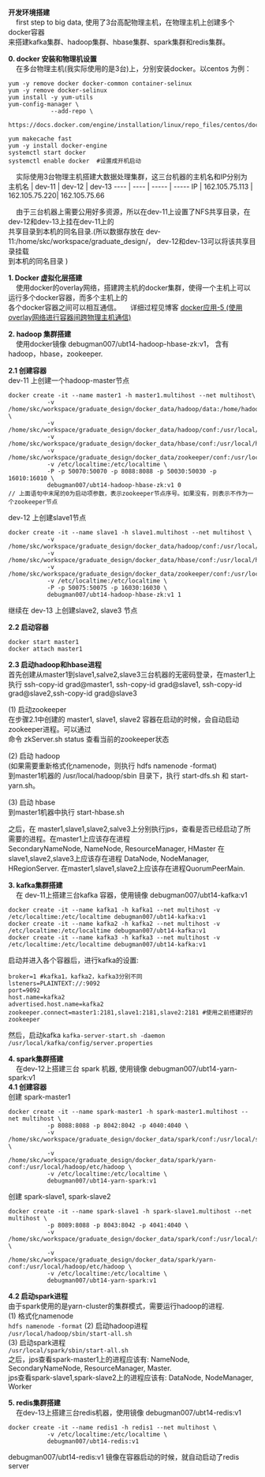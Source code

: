 **开发环境搭建**  
&nbsp;&nbsp;&nbsp;&nbsp;first step to big data, 使用了3台高配物理主机，在物理主机上创建多个docker容器  
来搭建kafka集群、hadoop集群、hbase集群、spark集群和redis集群。  


**0. docker 安装和物理机设置**  
&nbsp;&nbsp;&nbsp;&nbsp;在多台物理主机(我实际使用的是3台)上，分别安装docker。以centos 为例：
```
yum -y remove docker docker-common container-selinux
yum -y remove docker-selinux
yum install -y yum-utils
yum-config-manager \
            --add-repo \
                https://docs.docker.com/engine/installation/linux/repo_files/centos/docker.repo

yum makecache fast
yum -y install docker-engine
systemctl start docker  
systemctl enable docker  #设置成开机启动
```

&nbsp;&nbsp;&nbsp;&nbsp;实际使用3台物理主机搭建大数据处理集群，这三台机器的主机名和IP分别为  
 主机名 | dev-11 | dev-12 | dev-13
---- | ---- | ----- | -----
IP | 162.105.75.113 | 162.105.75.220| 162.105.75.66  

&nbsp;&nbsp;&nbsp;&nbsp;由于三台机器上需要公用好多资源，所以在dev-11上设置了NFS共享目录，在dev-12和dev-13上挂在dev-11上的  
共享目录到本机的同名目录.(所以数据存放在 dev-11:/home/skc/workspace/graduate_design/， dev-12和dev-13可以将该共享目录挂载  
到本机的同名目录 )

**1. Docker 虚拟化层搭建**  
&nbsp;&nbsp;&nbsp;&nbsp;使用docker的overlay网络，搭建跨主机的docker集群，使得一个主机上可以运行多个docker容器，而多个主机上的  
各个docker容器之间可以相互通信。
&nbsp;&nbsp;&nbsp;&nbsp;详细过程见博客 [docker应用-5 (使用overlay网络进行容器间跨物理主机通信)][1]

**2. hadoop 集群搭建**  
&nbsp;&nbsp;&nbsp;&nbsp;使用docker镜像 debugman007/ubt14-hadoop-hbase-zk:v1， 含有hadoop，hbase，zookeeper.

**2.1 创建容器**  
dev-11 上创建一个hadoop-master节点
```
docker create -it --name master1 -h master1.multihost --net multihost\
           -v /home/skc/workspace/graduate_design/docker_data/hadoop/data:/home/hadoop/data \
           -v /home/skc/workspace/graduate_design/docker_data/hadoop/conf:/usr/local/hadoop/etc/hadoop\
           -v /home/skc/workspace/graduate_design/docker_data/hbase/conf:/usr/local/hbase/conf\
           -v /home/skc/workspace/graduate_design/docker_data/zookeeper/conf:/usr/local/zookeeper/conf\
           -v /etc/localtime:/etc/localtime \
           -P -p 50070:50070 -p 8088:8088 -p 50030:50030 -p 16010:16010 \
           debugman007/ubt14-hadoop-hbase-zk:v1 0
// 上面语句中末尾的0为启动项参数，表示zookeeper节点序号。如果没有，则表示不作为一个zookeeper节点
```

dev-12 上创建slave1节点
```
docker create -it --name slave1 -h slave1.multihost --net multihost \
           -v /home/skc/workspace/graduate_design/docker_data/hadoop/conf:/usr/local/hadoop/etc/hadoop\
           -v /home/skc/workspace/graduate_design/docker_data/hbase/conf:/usr/local/hbase/conf\
           -v /home/skc/workspace/graduate_design/docker_data/zookeeper/conf:/usr/local/zookeeper/conf\
           -v /etc/localtime:/etc/localtime \
           -P -p 50075:50075 -p 16030:16030 \
           debugman007/ubt14-hadoop-hbase-zk:v1 1
```

继续在 dev-13 上创建slave2, slave3 节点

**2.2 启动容器**  
```
docker start master1
docker attach master1
```

**2.3 启动hadoop和hbase进程**  
首先创建从master1到slave1,salve2,slave3三台机器的无密码登录，在master1上执行 ssh-copy-id grad@master1, 
    ssh-copy-id grad@slave1, ssh-copy-id grad@slave2,ssh-copy-id grad@slave3

(1) 启动zookeeper  
在步骤2.1中创建的 master1, slave1, slave2 容器在启动的时候，会自动启动zookeeper进程。可以通过  
命令 zkServer.sh status 查看当前的zookeeper状态

(2) 启动 hadoop  
(如果需要重新格式化namenode，则执行 hdfs namenode -format)  
到master1机器的 /usr/local/hadoop/sbin 目录下，执行 start-dfs.sh 和 start-yarn.sh。

(3) 启动 hbase  
到master1机器中执行 start-hbase.sh  

之后，在 master1,slave1,slave2,salve3上分别执行jps，查看是否已经启动了所需要的进程。在master1上应该存在进程  
SecondaryNameNode, NameNode, ResourceManager, HMaster
在slave1,slave2,slave3上应该存在进程 DataNode, NodeManager, HRegionServer. 在master1,slave1,slave2上应该存在进程QuorumPeerMain.  

**3. kafka集群搭建**   
&nbsp;&nbsp;&nbsp;&nbsp;在 dev-11上搭建三台kafka 容器，使用镜像 debugman007/ubt14-kafka:v1  
```
docker create -it --name kafka1 -h kafka1 --net multihost -v /etc/localtime:/etc/localtime debugman007/ubt14-kafka:v1
docker create -it --name kafka2 -h kafka2 --net multihost -v /etc/localtime:/etc/localtime debugman007/ubt14-kafka:v1
docker create -it --name kafka3 -h kafka3 --net multihost -v /etc/localtime:/etc/localtime debugman007/ubt14-kafka:v1
```

启动并进入各个容器后，进行kafka的设置:  
```
broker=1 #kafka1，kafka2，kafka3分别不同
lsteners=PLAINTEXT://:9092
port=9092
host.name=kafka2
advertised.host.name=kafka2
zookeeper.connect=master1:2181,slave1:2181,slave2:2181 #使用之前搭建好的zookeeper
```

然后，启动kafka `kafka-server-start.sh -daemon /usr/local/kafka/config/server.properties`   

**4. spark集群搭建**  
&nbsp;&nbsp;&nbsp;&nbsp;在dev-12上搭建三台 spark 机器, 使用镜像 debugman007/ubt14-yarn-spark:v1  
**4.1 创建容器**  
创建 spark-master1    
```
docker create -it --name spark-master1 -h spark-master1.multihost --net multihost \
           -p 8088:8088 -p 8042:8042 -p 4040:4040 \
           -v /home/skc/workspace/graduate_design/docker_data/spark/conf:/usr/local/spark/conf \
           -v /home/skc/workspace/graduate_design/docker_data/spark/yarn-conf:/usr/local/hadoop/etc/hadoop \
           -v /etc/localtime:/etc/localtime \
           debugman007/ubt14-yarn-spark:v1
```

创建 spark-slave1, spark-slave2  
```
docker create -it --name spark-slave1 -h spark-slave1.multihost --net multihost \
           -p 8089:8088 -p 8043:8042 -p 4041:4040 \
           -v /home/skc/workspace/graduate_design/docker_data/spark/conf:/usr/local/spark/conf \
           -v /home/skc/workspace/graduate_design/docker_data/spark/yarn-conf:/usr/local/hadoop/etc/hadoop \
           -v /etc/localtime:/etc/localtime \
           debugman007/ubt14-yarn-spark:v1
```

**4.2 启动spark进程**  
由于spark使用的是yarn-cluster的集群模式，需要运行hadoop的进程.   
(1) 格式化namenode  
`hdfs namenode -format`
(2) 启动hadoop进程  
`/usr/local/hadoop/sbin/start-all.sh`  
(3) 启动spark进程  
`/usr/local/spark/sbin/start-all.sh`  
之后，jps查看spark-master1上的进程应该有: NameNode, SecondaryNameNode, ResourceManager, Master.  
jps查看spark-slave1,spark-slave2上的进程应该有: DataNode, NodeManager, Worker  


**5. redis集群搭建**  
&nbsp;&nbsp;&nbsp;&nbsp;在dev-13上搭建三台redis机器，使用镜像 debugman007/ubt14-redis:v1  
```
docker create -it --name redis1 -h redis1 --net multihost \
           -v /etc/localtime:/etc/localtime \
           debugman007/ubt14-redis:v1
```
debugman007/ubt14-redis:v1 镜像在容器启动的时候，就自动启动了redis server


[1]: http://www.cnblogs.com/gtarcoder/p/6425669.html 
